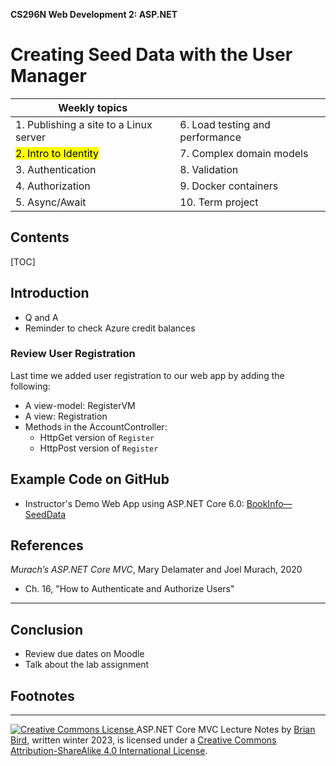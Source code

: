**CS296N Web Development 2: ASP.NET**                                                        

<h1>Creating Seed Data with the User Manager</h1>

| Weekly topics                          |                                 |
| -------------------------------------- | ------------------------------- |
| 1. Publishing a site to a Linux server | 6. Load testing and performance |
| <mark>2. Intro to Identity</mark>      | 7. Complex domain models        |
| 3. Authentication                      | 8. Validation                   |
| 4. Authorization                       | 9. Docker containers            |
| 5. Async/Await                         | 10. Term project                |

<h2>Contents</h2>

[TOC]

## Introduction

- Q and A
- Reminder to check Azure credit balances



### Review User Registration

Last time we added user registration to our web app by adding the following:

- A view-model: RegisterVM
- A view: Registration
- Methods in the AccountController:
  - HttpGet version of `Register`
  - HttpPost version of `Register`



## Example Code on GitHub

- Instructor's Demo Web App using ASP.NET Core 6.0: [BookInfo&mdash;SeedData](https://github.com/LCC-CIT/CS296N-Example-BookReviews-DotNet6/tree/02-SeedData)

## References

*Murach’s ASP.NET Core MVC*, Mary Delamater and Joel Murach, 2020

- Ch. 16, "How to Authenticate and Authorize Users"

------



## Conclusion

- Review due dates on Moodle
- Talk about the lab assignment



## Footnotes



------



[![Creative Commons License](https://i.creativecommons.org/l/by-sa/4.0/88x31.png) ](http://creativecommons.org/licenses/by-sa/4.0/)
ASP.NET Core MVC Lecture Notes by [Brian Bird](https://profbird.dev), written winter 2023, is licensed under a [Creative Commons Attribution-ShareAlike 4.0 International License](http://creativecommons.org/licenses/by-sa/4.0/). 


